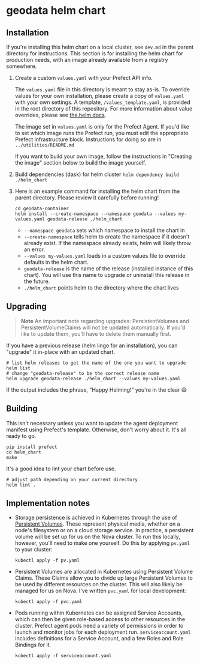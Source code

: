 # geodata helm chart

## Installation

If you're installing this helm chart on a local cluster, see `dev.md` in the parent directory for instructions.
This section is for installing the helm chart for production needs, with an image already available from a registry somewhere.

1. Create a custom `values.yaml` with your Prefect API info.

   The `values.yaml` file in this directory is meant to stay as-is.
   To override values for your own installation, please create a copy of `values.yaml` with your own settings.
   A template, `/values_template.yaml`, is provided in the root directory of this repository.
   For more information about value overrides, please see [the helm docs](https://helm.sh/docs/chart_template_guide/values_files/).

   The image set in `values.yaml` is only for the Prefect Agent.
   If you'd like to set which image runs the Prefect run, you must edit the appropriate Prefect infrastructure block.
   Instructions for doing so are in `../utilities/README.md`

   If you want to build your own image, follow the instructions in "Creating the image" section below to build the image yourself.

2. Build dependencies (dask) for helm cluster
   `helm dependency build ./helm_chart`

3. Here is an example command for installing the helm chart from the parent directory.
   Please review it carefully before running!
   ```shell
   cd geodata-container
   helm install --create-namespace --namespace geodata --values my-values.yaml geodata-release ./helm_chart
   ```
   - `--namespace geodata` sets which namespace to install the chart in
   - `--create-namespace` tells helm to create the namespace if it doesn't already exist. If the namespace already exists, helm will likely throw an error.
   - `--values my-values.yaml` loads in a custom values file to override defaults in the helm chart.
   - `geodata-release` is the name of the release (installed instance of this chart). You will use this name to upgrade or uninstall this release in the future.
   - `./helm_chart` points helm to the directory where the chart lives


## Upgrading

> **Note**
An important note regarding upgrades: PersistentVolumes and PersistentVolumeClaims will not be updated automatically.
If you'd like to update them, you'll have to delete them manually first.

If you have a previous release (helm lingo for an installation), you can "upgrade" it in-place with an updated chart.
```shell
# list helm releases to get the name of the one you want to upgrade
helm list
# change "geodata-release" to be the correct release name
helm upgrade geodata-release ./helm_chart --values my-values.yaml
```
If the output includes the phrase, "Happy Helming!" you're in the clear :smile:


## Building

This isn't necessary unless you want to update the agent deployment manifest using Prefect's template.
Otherwise, don't worry about it. It's all ready to go.
```shell
pip install prefect
cd helm_chart
make
```

It's a good idea to lint your chart before use.
```shell
# adjust path depending on your current directory
helm lint .
```


## Implementation notes

- Storage persistence is achieved in Kubernetes through the use of [Persistent Volumes](https://kubernetes.io/docs/concepts/storage/persistent-volumes/).
  These represent physical media, whether on a node's filesystem or on a cloud storage service.
  In practice, a persistent volume will be set up for us on the Nova cluster.
  To run this locally, however, you'll need to make one yourself.
  Do this by applying `pv.yaml` to your cluster:
  ```shell
  kubectl apply -f pv.yaml
  ```

- Persistent Volumes are allocated in Kubernetes using Persistent Volume Claims.
  These Claims allow you to divide up large Persistent Volumes to be used by different resources on the cluster.
  This will also likely be managed for us on Nova.
  I've written `pvc.yaml` for local development:
  ```shell
  kubectl apply -f pvc.yaml
  ```

- Pods running within Kubernetes can be assigned Service Accounts, which can then be given role-based access to other resources in the cluster.
  Prefect agent pods need a variety of permissions in order to launch and monitor jobs for each deployment run.
  `serviceaccount.yaml` includes definitions for a Service Account, and a few Roles and Role Bindings for it.
  ```shell
  kubectl apply -f serviceaccount.yaml
  ```
